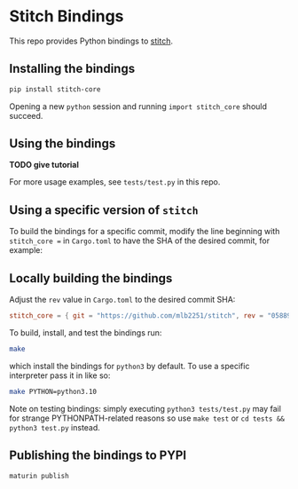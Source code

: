 # Stitch Bindings

This repo provides Python bindings to [stitch](https://github.com/mlb2251/stitch).

## Installing the bindings
```bash
pip install stitch-core
```

Opening a new `python` session and running `import stitch_core` should succeed.

## Using the bindings

**TODO give tutorial**

For more usage examples, see `tests/test.py` in this repo.

## Using a specific version of `stitch`
To build the bindings for a specific commit, modify the line beginning with `stitch_core =` in `Cargo.toml` to have the SHA of the desired commit, for example:


## Locally building the bindings
Adjust the `rev` value in `Cargo.toml` to the desired commit SHA:
```toml
stitch_core = { git = "https://github.com/mlb2251/stitch", rev = "058890ecc3c3137c5105d673979304edfb0ab333"}
```

To build, install, and test the bindings run:
```bash
make
```
which install the bindings for `python3` by default. To use a specific interpreter pass it in like so:
```bash
make PYTHON=python3.10
```

Note on testing bindings: simply executing `python3 tests/test.py` may fail for strange PYTHONPATH-related reasons so use `make test` or `cd tests && python3 test.py` instead.

## Publishing the bindings to PYPI
`maturin publish`